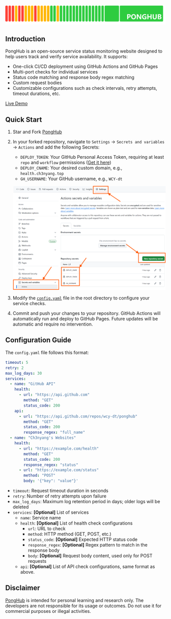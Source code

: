 [![PongHub](static/band.png)](https://health.ch3nyang.top)

## Introduction

PongHub is an open-source service status monitoring website designed to help users track and verify service availability. It supports:

- One-click CI/CD deployment using GitHub Actions and GitHub Pages
- Multi-port checks for individual services
- Status code matching and response body regex matching
- Custom request bodies
- Customizable configurations such as check intervals, retry attempts, timeout durations, etc.

[Live Demo](https://health.ch3nyang.top)

## Quick Start

1. Star and Fork [PongHub](https://github.com/WCY-dt/ponghub)

2. In your forked repository, navigate to `Settings` -> `Secrets and variables` -> `Actions` and add the following Secrets:

    - `DEPLOY_TOKEN`: Your GitHub Personal Access Token, requiring at least `repo` and `workflow` permissions ([Get it here](https://github.com/settings/tokens))
    - `DEPLOY_CNAME`: Your desired custom domain, e.g., `health.ch3nyang.top`
    - `GH_USERNAME`: Your GitHub username, e.g., `WCY-dt`

    ![Setting secrets](static/step-secret.png)

3. Modify the [`config.yaml`](config.yaml) file in the root directory to configure your service checks.

4. Commit and push your changes to your repository. GitHub Actions will automatically run and deploy to GitHub Pages. Future updates will be automatic and require no intervention.

## Configuration Guide

The `config.yaml` file follows this format:

```yaml
timeout: 5
retry: 2
max_log_days: 30
services:
  - name: "GitHub API"
    health:
      - url: "https://api.github.com"
        method: "GET"
        status_code: 200
    api:
      - url: "https://api.github.com/repos/wcy-dt/ponghub"
        method: "GET"
        status_code: 200
        response_regex: "full_name"
  - name: "Ch3nyang's Websites"
    health:
      - url: "https://example.com/health"
        method: "GET"
        status_code: 200
        response_regex: "status"
      - url: "https://example.com/status"
        method: "POST"
        body: '{"key": "value"}'
```

- `timeout`: Request timeout duration in seconds
- `retry`: Number of retry attempts upon failure
- `max_log_days`: Maximum log retention period in days; older logs will be deleted
- `services`: **[Optional]​**​​ List of services
  - `name`: Service name
  - `health`: ​​**[Optional]​**​​ List of health check configurations
    - `url`: URL to check
    - `method`: HTTP method (GET, POST, etc.)
    - `status_code`: ​​**​[Optional]​**​​ Expected HTTP status code
    - `response_regex`: ​​​**[Optional]​**​​ Regex pattern to match in the response body
    - `body`: ​​**​[Optional]​**​​ Request body content, used only for POST requests
  - `api`: ​​**​[Optional]​**​​ List of API check configurations, same format as above.

## Disclaimer

[PongHub](https://github.com/WCY-dt/ponghub) is intended for personal learning and research only. The developers are not responsible for its usage or outcomes. Do not use it for commercial purposes or illegal activities.
